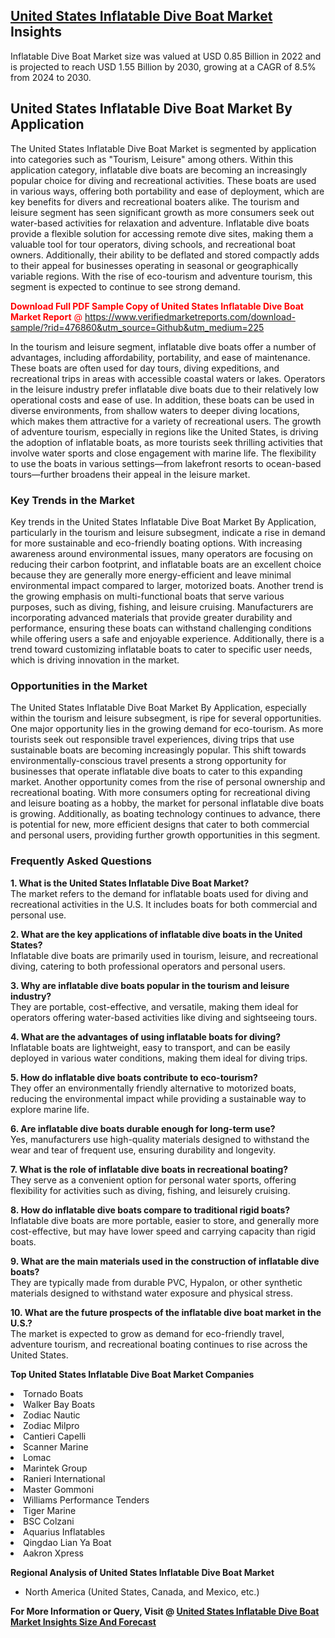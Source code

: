 <h2><a href="https://www.verifiedmarketreports.com/download-sample/?rid=476860&amp;utm_source=Github&amp;utm_medium=225" target="_blank">United States Inflatable Dive Boat Market</a> Insights</h2><p>Inflatable Dive Boat Market size was valued at USD 0.85 Billion in 2022 and is projected to reach USD 1.55 Billion by 2030, growing at a CAGR of 8.5% from 2024 to 2030.</p><p> <h2>United States Inflatable Dive Boat Market By Application</h2> <p>The United States Inflatable Dive Boat Market is segmented by application into categories such as "Tourism, Leisure" among others. Within this application category, inflatable dive boats are becoming an increasingly popular choice for diving and recreational activities. These boats are used in various ways, offering both portability and ease of deployment, which are key benefits for divers and recreational boaters alike. The tourism and leisure segment has seen significant growth as more consumers seek out water-based activities for relaxation and adventure. Inflatable dive boats provide a flexible solution for accessing remote dive sites, making them a valuable tool for tour operators, diving schools, and recreational boat owners. Additionally, their ability to be deflated and stored compactly adds to their appeal for businesses operating in seasonal or geographically variable regions. With the rise of eco-tourism and adventure tourism, this segment is expected to continue to see strong demand.</p> <p><p><span class=""><span style="color: #ff0000;"><strong>Download Full PDF Sample Copy of United States Inflatable Dive Boat Market Report</strong> @ </span><a href="https://www.verifiedmarketreports.com/download-sample/?rid=476860&amp;utm_source=Github&amp;utm_medium=225" target="_blank">https://www.verifiedmarketreports.com/download-sample/?rid=476860&amp;utm_source=Github&amp;utm_medium=225</a></span></p></p> <p>In the tourism and leisure segment, inflatable dive boats offer a number of advantages, including affordability, portability, and ease of maintenance. These boats are often used for day tours, diving expeditions, and recreational trips in areas with accessible coastal waters or lakes. Operators in the leisure industry prefer inflatable dive boats due to their relatively low operational costs and ease of use. In addition, these boats can be used in diverse environments, from shallow waters to deeper diving locations, which makes them attractive for a variety of recreational users. The growth of adventure tourism, especially in regions like the United States, is driving the adoption of inflatable boats, as more tourists seek thrilling activities that involve water sports and close engagement with marine life. The flexibility to use the boats in various settings—from lakefront resorts to ocean-based tours—further broadens their appeal in the leisure market.</p> <h3>Key Trends in the Market</h3> <p>Key trends in the United States Inflatable Dive Boat Market By Application, particularly in the tourism and leisure subsegment, indicate a rise in demand for more sustainable and eco-friendly boating options. With increasing awareness around environmental issues, many operators are focusing on reducing their carbon footprint, and inflatable boats are an excellent choice because they are generally more energy-efficient and leave minimal environmental impact compared to larger, motorized boats. Another trend is the growing emphasis on multi-functional boats that serve various purposes, such as diving, fishing, and leisure cruising. Manufacturers are incorporating advanced materials that provide greater durability and performance, ensuring these boats can withstand challenging conditions while offering users a safe and enjoyable experience. Additionally, there is a trend toward customizing inflatable boats to cater to specific user needs, which is driving innovation in the market.</p> <h3>Opportunities in the Market</h3> <p>The United States Inflatable Dive Boat Market By Application, especially within the tourism and leisure subsegment, is ripe for several opportunities. One major opportunity lies in the growing demand for eco-tourism. As more tourists seek out responsible travel experiences, diving trips that use sustainable boats are becoming increasingly popular. This shift towards environmentally-conscious travel presents a strong opportunity for businesses that operate inflatable dive boats to cater to this expanding market. Another opportunity comes from the rise of personal ownership and recreational boating. With more consumers opting for recreational diving and leisure boating as a hobby, the market for personal inflatable dive boats is growing. Additionally, as boating technology continues to advance, there is potential for new, more efficient designs that cater to both commercial and personal users, providing further growth opportunities in this segment.</p> <h3>Frequently Asked Questions</h3> <p><strong>1. What is the United States Inflatable Dive Boat Market?</strong><br> The market refers to the demand for inflatable boats used for diving and recreational activities in the U.S. It includes boats for both commercial and personal use.</p> <p><strong>2. What are the key applications of inflatable dive boats in the United States?</strong><br> Inflatable dive boats are primarily used in tourism, leisure, and recreational diving, catering to both professional operators and personal users.</p> <p><strong>3. Why are inflatable dive boats popular in the tourism and leisure industry?</strong><br> They are portable, cost-effective, and versatile, making them ideal for operators offering water-based activities like diving and sightseeing tours.</p> <p><strong>4. What are the advantages of using inflatable boats for diving?</strong><br> Inflatable boats are lightweight, easy to transport, and can be easily deployed in various water conditions, making them ideal for diving trips.</p> <p><strong>5. How do inflatable dive boats contribute to eco-tourism?</strong><br> They offer an environmentally friendly alternative to motorized boats, reducing the environmental impact while providing a sustainable way to explore marine life.</p> <p><strong>6. Are inflatable dive boats durable enough for long-term use?</strong><br> Yes, manufacturers use high-quality materials designed to withstand the wear and tear of frequent use, ensuring durability and longevity.</p> <p><strong>7. What is the role of inflatable dive boats in recreational boating?</strong><br> They serve as a convenient option for personal water sports, offering flexibility for activities such as diving, fishing, and leisurely cruising.</p> <p><strong>8. How do inflatable dive boats compare to traditional rigid boats?</strong><br> Inflatable dive boats are more portable, easier to store, and generally more cost-effective, but may have lower speed and carrying capacity than rigid boats.</p> <p><strong>9. What are the main materials used in the construction of inflatable dive boats?</strong><br> They are typically made from durable PVC, Hypalon, or other synthetic materials designed to withstand water exposure and physical stress.</p> <p><strong>10. What are the future prospects of the inflatable dive boat market in the U.S.?</strong><br> The market is expected to grow as demand for eco-friendly travel, adventure tourism, and recreational boating continues to rise across the United States.</p> </p><p><strong>Top United States Inflatable Dive Boat Market Companies</strong></p><div data-test-id=""><p><li>Tornado Boats</li><li> Walker Bay Boats</li><li> Zodiac Nautic</li><li> Zodiac Milpro</li><li> Cantieri Capelli</li><li> Scanner Marine</li><li> Lomac</li><li> Marintek Group</li><li> Ranieri International</li><li> Master Gommoni</li><li> Williams Performance Tenders</li><li> Tiger Marine</li><li> BSC Colzani</li><li> Aquarius Inflatables</li><li> Qingdao Lian Ya Boat</li><li> Aakron Xpress</li></p><div><strong>Regional Analysis of&nbsp;United States Inflatable Dive Boat Market</strong></div><ul><li dir="ltr"><p dir="ltr">North America&nbsp;(United States, Canada, and Mexico, etc.)</p></li></ul><p><strong>For More Information or Query, Visit @&nbsp;</strong><strong><a href="https://www.verifiedmarketreports.com/product/inflatable-dive-boat-market/?utm_source=Github&amp;utm_medium=225" target="_blank">United States Inflatable Dive Boat Market Insights Size And Forecast</a></strong></p></div>
